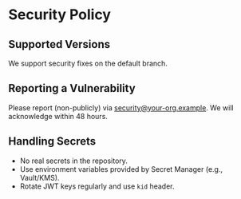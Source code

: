# Security Policy

## Supported Versions
We support security fixes on the default branch.

## Reporting a Vulnerability
Please report (non-publicly) via security@your-org.example. We will acknowledge within 48 hours.

## Handling Secrets
- No real secrets in the repository.
- Use environment variables provided by Secret Manager (e.g., Vault/KMS).
- Rotate JWT keys regularly and use `kid` header.
